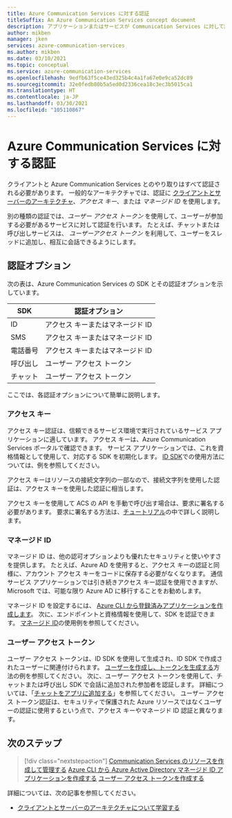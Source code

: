 ```yaml
---
title: Azure Communication Services に対する認証
titleSuffix: An Azure Communication Services concept document
description: アプリケーションまたはサービスが Communication Services に対して認証を行うさまざまな方法について説明します。
author: mikben
manager: jken
services: azure-communication-services
ms.author: mikben
ms.date: 03/10/2021
ms.topic: conceptual
ms.service: azure-communication-services
ms.openlocfilehash: 9edfb63f5ce43ed325b4c4a1fa67e0e9ca52dc89
ms.sourcegitcommit: 32e0fedb80b5a5ed0d2336cea18c3ec3b5015ca1
ms.translationtype: HT
ms.contentlocale: ja-JP
ms.lasthandoff: 03/30/2021
ms.locfileid: "105110867"
---
```

# <a name="authenticate-to-azure-communication-services"></a>Azure Communication Services に対する認証

クライアントと Azure Communication Services とのやり取りはすべて認証される必要があります。 一般的なアーキテクチャでは、認証に [クライアントとサーバーのアーキテクチャ](./client-and-server-architecture.md)、*アクセス キー*、または *マネージド ID* を使用します。

別の種類の認証では、*ユーザー アクセス トークン* を使用して、ユーザーが参加する必要があるサービスに対して認証を行います。 たとえば、チャットまたは呼び出しサービスは、 *ユーザーアクセス トークン* を利用して、ユーザーをスレッドに追加し、相互に会話できるようにします。

## <a name="authentication-options"></a>認証オプション

次の表は、Azure Communication Services の SDK とその認証オプションを示しています。

| SDK    | 認証オプション                               |
| ----------------- | ----------------------------------------------------|
| ID          | アクセス キーまたはマネージド ID                      |
| SMS               | アクセス キーまたはマネージド ID                      |
| 電話番号     | アクセス キーまたはマネージド ID                      |
| 呼び出し           | ユーザー アクセス トークン                                   |
| チャット              | ユーザー アクセス トークン                                   |

ここでは、各認証オプションについて簡単に説明します。

### <a name="access-key"></a>アクセス キー

アクセス キー認証は、信頼できるサービス環境で実行されているサービス アプリケーションに適しています。 アクセス キーは、Azure Communication Services ポータルで確認できます。 サービス アプリケーションでは、これを資格情報として使用して、対応する SDK を初期化します。 [ID SDK](../quickstarts/access-tokens.md)での使用方法については、例を参照してください。 

アクセス キーはリソースの接続文字列の一部なので、接続文字列を使用した認証は、アクセス キーを使用した認証に相当します。

アクセス キーを使用して ACS の API を手動で呼び出す場合は、要求に署名する必要があります。 要求に署名する方法は、[チュートリアル](../tutorials/hmac-header-tutorial.md)の中で詳しく説明します。

### <a name="managed-identity"></a>マネージド ID

マネージド ID は、他の認可オプションよりも優れたセキュリティと使いやすさを提供します。 たとえば、Azure AD を使用すると、アクセス キーの認証と同様に、アカウント アクセス キーをコードに保存する必要がなくなります。 通信サービス アプリケーションでは引き続きアクセス キー認証を使用できますが、Microsoft では、可能な限り Azure AD に移行することをお勧めします。 

マネージド ID を設定するには、 [Azure CLI から登録済みアプリケーションを作成します](../quickstarts/managed-identity-from-cli.md)。 次に、エンドポイントと資格情報を使用して、SDK を認証できます。 [マネージド ID](../quickstarts/managed-identity.md)の使用例を参照してください。

### <a name="user-access-tokens"></a>ユーザー アクセス トークン

ユーザー アクセス トークンは、ID SDK を使用して生成され、ID SDK で作成されたユーザーに関連付けられます。 [ユーザーを作成し、トークンを生成する](../quickstarts/access-tokens.md)方法の例を参照してください。 次に、ユーザー アクセス トークンを使用して、チャットまたは呼び出し SDK で会話に追加された参加者を認証します。 詳細については、「[チャットをアプリに追加する](../quickstarts/chat/get-started.md)」を参照してください。 ユーザー アクセス トークン認証は、セキュリティで保護された Azure リソースではなくユーザーの認証に使用するという点で、アクセス キーやマネージド ID 認証と異なります。

## <a name="next-steps"></a>次のステップ

> [!div class="nextstepaction"]
> [Communication Services のリソースを作成して管理する](../quickstarts/create-communication-resource.md)
> [Azure CLI から Azure Active Directory マネージド ID アプリケーションを作成する](../quickstarts/managed-identity-from-cli.md) 
> [ユーザー アクセス トークンを作成する](../quickstarts/access-tokens.md)

詳細については、次の記事を参照してください。
- [クライアントとサーバーのアーキテクチャについて学習する](../concepts/client-and-server-architecture.md)
